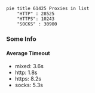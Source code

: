 
```mermaid
pie title 61425 Proxies in list
    "HTTP" : 28525
    "HTTPS": 10243
    "SOCKS" : 30900
```

### Some Info
#### Average Timeout

- mixed: 3.6s
- http: 1.8s
- https: 8.2s
- socks: 5.3s
